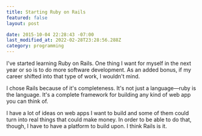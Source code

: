 ```yaml
---
title: Starting Ruby on Rails
featured: false
layout: post

date: 2015-10-04 22:28:43 -07:00
last_modified_at: 2022-02-28T23:28:56.288Z
category: programming
---
```


I've started learning Ruby on Rails. One thing I want for myself in the next year or so is to do more software development. As an added bonus, if my career shifted into that type of work, I wouldn't mind.

I chose Rails because of it's completeness. It's not just a language—ruby is the language. It's a complete framework for building any kind of web app you can think of.

I have a lot of ideas on web apps I want to build and some of them could turn into real things that could make money. In order to be able to do that, though, I have to have a platform to build upon. I think Rails is it.

